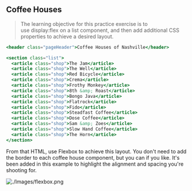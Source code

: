 ## Coffee Houses

> The learning objective for this practice exercise is to use display:flex on a list component, and then add additional CSS properties to achieve a desired layout.
> 

```jsx
<header class="pageHeader">Coffee Houses of Nashville</header>

<section class="list">
  <article class="shop">The Jam</article>
  <article class="shop">The Well</article>
  <article class="shop">Red Bicycle</article>
  <article class="shop">Crema</article>
  <article class="shop">Frothy Monkey</article>
  <article class="shop">8th &amp; Roast</article>
  <article class="shop">Bongo Java</article>
  <article class="shop">Flatrock</article>
  <article class="shop">Fido</article>
  <article class="shop">Steadfast Coffee</article>
  <article class="shop">Dose Coffee</article>
  <article class="shop">Sam &amp; Zoes</article>
  <article class="shop">Slow Hand Coffee</article>
  <article class="shop">The Horn</article>
</section>
```

From that HTML, use Flexbox to achieve this layout. You don't need to add the border to each coffee house component, but you can if you like. It's been added in this example to highlight the alignment and spacing you're shooting for.


![./Images/flexbox.png](https://github.com/nashville-software-school/client-side-mastery/raw/E20/book-1-martins-aquarium/chapters/images/flexbox.png)